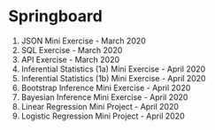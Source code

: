# Springboard

1. JSON Mini Exercise - March 2020
2. SQL Exercise - March 2020
3. API Exercise - March 2020 
4. Inferential Statistics (1a) Mini Exercise - April 2020
5. Inferential Statistics (1b) Mini Exercise - April 2020
6. Bootstrap Inference Mini Exercise - April 2020
7. Bayesian Inference Mini Exercise - April 2020
8. Linear Regression Mini Project - April 2020
9. Logistic Regression Mini Project - April 2020
